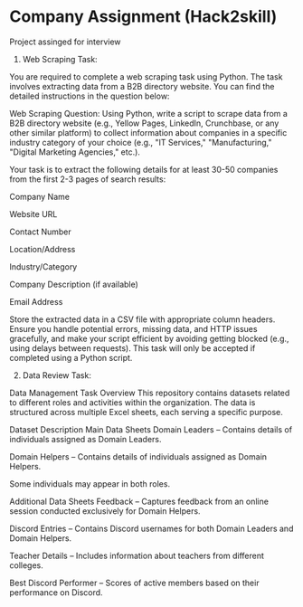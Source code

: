 # Company Assignment (Hack2skill)
Project assinged for interview 

1. Web Scraping Task:

You are required to complete a web scraping task using Python. The task involves extracting data from a B2B directory website. You can find the detailed instructions in the question below:

Web Scraping Question: Using Python, write a script to scrape data from a B2B directory website (e.g., Yellow Pages, LinkedIn, Crunchbase, or any other similar platform) to collect information about companies in a specific industry category of your choice (e.g., "IT Services," "Manufacturing," "Digital Marketing Agencies," etc.).

Your task is to extract the following details for at least 30-50 companies from the first 2-3 pages of search results:

Company Name

Website URL

Contact Number

Location/Address

Industry/Category

Company Description (if available)

Email Address

Store the extracted data in a CSV file with appropriate column headers. Ensure you handle potential errors, missing data, and HTTP issues gracefully, and make your script efficient by avoiding getting blocked (e.g., using delays between requests). This task will only be accepted if completed using a Python script.

2. Data Review Task:

Data Management Task
Overview
This repository contains datasets related to different roles and activities within the organization. The data is structured across multiple Excel sheets, each serving a specific purpose.

Dataset Description
Main Data Sheets
Domain Leaders – Contains details of individuals assigned as Domain Leaders.

Domain Helpers – Contains details of individuals assigned as Domain Helpers.

Some individuals may appear in both roles.

Additional Data Sheets
Feedback – Captures feedback from an online session conducted exclusively for Domain Helpers.

Discord Entries – Contains Discord usernames for both Domain Leaders and Domain Helpers.

Teacher Details – Includes information about teachers from different colleges.

Best Discord Performer – Scores of active members based on their performance on Discord.
